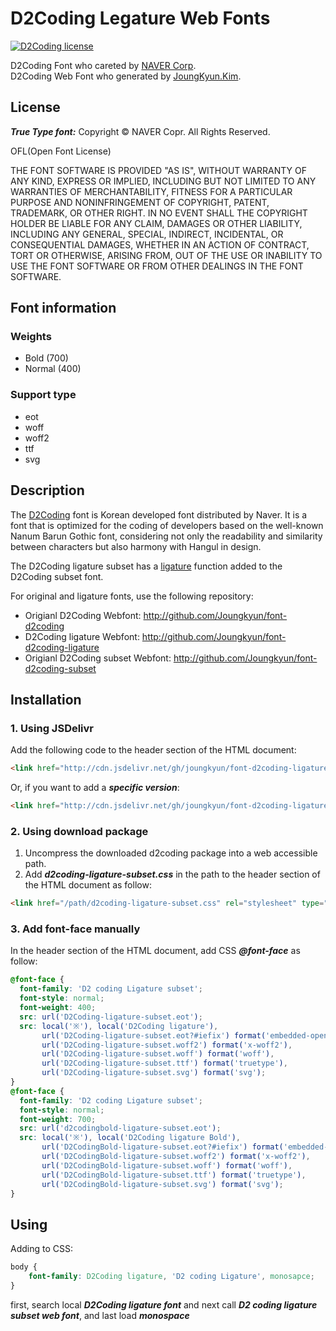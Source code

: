 D2Coding Legature Web Fonts
====
[![D2Coding license](https://img.shields.io/badge/License-OFL-blue.svg)](https://raw.githubusercontent.com/Joungkyun/font-d2coding/master/license)

D2Coding Font who careted by [NAVER Corp](http://dev.naver.com/projects/d2coding).<br>
D2Coding Web Font who generated by [JoungKyun.Kim](http://oops.org/).

## License

___True Type font:___ Copyright &copy; NAVER Copr. All Rights Reserved.

OFL(Open Font License)

THE FONT SOFTWARE IS PROVIDED "AS IS", WITHOUT WARRANTY OF ANY KIND,
EXPRESS OR IMPLIED, INCLUDING BUT NOT LIMITED TO ANY WARRANTIES OF
MERCHANTABILITY, FITNESS FOR A PARTICULAR PURPOSE AND NONINFRINGEMENT
OF COPYRIGHT, PATENT, TRADEMARK, OR OTHER RIGHT. IN NO EVENT SHALL THE
COPYRIGHT HOLDER BE LIABLE FOR ANY CLAIM, DAMAGES OR OTHER LIABILITY,
INCLUDING ANY GENERAL, SPECIAL, INDIRECT, INCIDENTAL, OR CONSEQUENTIAL
DAMAGES, WHETHER IN AN ACTION OF CONTRACT, TORT OR OTHERWISE, ARISING
FROM, OUT OF THE USE OR INABILITY TO USE THE FONT SOFTWARE OR FROM
OTHER DEALINGS IN THE FONT SOFTWARE.

## Font information

### Weights
 * Bold (700)
 * Normal (400)

### Support type
 * eot
 * woff
 * woff2
 * ttf
 * svg

## Description

The [D2Coding](https://github.com/naver/d2codingfont) font is Korean developed font distributed by Naver. It is a font that is optimized for the coding of developers based on the well-known Nanum Barun Gothic font, considering not only the readability and similarity between characters but also harmony with Hangul in design.

The D2Coding ligature subset has a [ligature](https://en.wikipedia.org/wiki/Typographic_ligature) function added to the D2Coding subset font.

For original and ligature fonts, use the following repository:

- Origianl D2Coding Webfont: http://github.com/Joungkyun/font-d2coding
- D2Coding ligature Webfont: http://github.com/Joungkyun/font-d2coding-ligature
- Origianl D2Coding subset Webfont: http://github.com/Joungkyun/font-d2coding-subset


## Installation

### 1. Using JSDelivr

Add the following code to the header section of the HTML document:

```html
<link href="http://cdn.jsdelivr.net/gh/joungkyun/font-d2coding-ligature-subset/d2coding-ligature-subset.css" rel="stylesheet" type="text/css">
```

Or, if you want to add a ___specific version___:

```html
<link href="http://cdn.jsdelivr.net/gh/joungkyun/font-d2coding-ligature-subset@1.3.2/d2coding-ligature-subset.css" rel="stylesheet" type="text/css">
```

### 2. Using download package

1. Uncompress the downloaded d2coding package into a web accessible path.
2. Add ___d2coding-ligature-subset.css___ in the path to the header section of the HTML document as follow:

```html
<link href="/path/d2coding-ligature-subset.css" rel="stylesheet" type="text/css">
```

### 3. Add font-face manually

In the header section of the HTML document, add CSS ___@font-face___ as follow:

```css
@font-face {
  font-family: 'D2 coding Ligature subset';
  font-style: normal;
  font-weight: 400;
  src: url('D2Coding-ligature-subset.eot');
  src: local('※'), local('D2Coding ligature'),
       url('D2Coding-ligature-subset.eot?#iefix') format('embedded-opentype'),
       url('D2Coding-ligature-subset.woff2') format('x-woff2'),
       url('D2Coding-ligature-subset.woff') format('woff'),
       url('D2Coding-ligature-subset.ttf') format('truetype'),
       url('D2Coding-ligature-subset.svg') format('svg');
}
@font-face {
  font-family: 'D2 coding Ligature subset';
  font-style: normal;
  font-weight: 700;
  src: url('d2codingbold-ligature-subset.eot');
  src: local('※'), local('D2Coding ligature Bold'),
       url('D2CodingBold-ligature-subset.eot?#iefix') format('embedded-opentype'),
       url('D2CodingBold-ligature-subset.woff2') format('x-woff2'),
       url('D2CodingBold-ligature-subset.woff') format('woff'),
       url('D2CodingBold-ligature-subset.ttf') format('truetype'),
       url('D2CodingBold-ligature-subset.svg') format('svg');
}

```

## Using

Adding to CSS:

```css
body {
	font-family: D2Coding ligature, 'D2 coding Ligature', monosapce;
}
```

first, search local ___D2Coding ligature font___ and next call ___D2 coding ligature subset web font___, and last load ___monospace___

